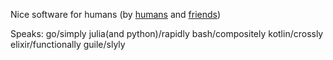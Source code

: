 Nice software for humans (by [humans](http://id.nicerobot.io) and [friends](https://github.com/nicerobot/friends/discussions))

Speaks: go/simply julia(and python)/rapidly bash/compositely kotlin/crossly elixir/functionally guile/slyly
